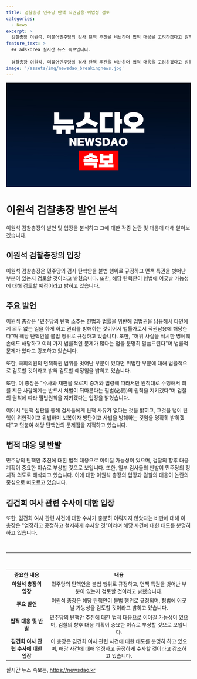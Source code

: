 ```yaml
---
title: 검찰총장 민주당 탄핵 직권남용·위법성 검토
categories:
  - News
excerpt: >
  검찰총장 이원석, 더불어민주당의 검사 탄핵 추진을 비난하며 법적 대응을 고려하겠다고 밝혀. 또한, 자신의 사퇴 가능성을 일축하고, 검사들의 탄핵이 위헌적이며 법을 방해하는 사안임을 강조. 김건희 여사 수사에 대한 비판에 대해 성역 없는 엄정한 수사를 약속하며, 강한 반발을 보이고 있음. (150자)
feature_text: >
  ## adskorea 실시간 뉴스 속보입니다.

  검찰총장 이원석, 더불어민주당의 검사 탄핵 추진을 비난하며 법적 대응을 고려하겠다고 밝혀. 또한, 자신의 사퇴 가능성을 일축하고, 검사들의 탄핵이 위헌적이며 법을 방해하는 사안임을 강조. 김건희 여사 수사에 대한 비판에 대해 성역 없는 엄정한 수사를 약속하며, 강한 반발을 보이고 있음. (150자)
image: '/assets/img/newsdao_breakingnews.jpg'
---
```


<p><img src="/assets/img/newsdao_breakingnews.jpg" alt="adskorea 속보" /></p>

<h1 data-ke-size="size26">이원석 검찰총장 발언 분석</h1>

<p data-ke-size="size16">이원석 검찰총장의 발언 및 입장을 분석하고 그에 대한 각종 논란 및 대응에 대해 알아보겠습니다.</p>

<h2 data-ke-size="size26">이원석 검찰총장의 입장</h2>

<p data-ke-size="size16">이원석 검찰총장은 민주당의 검사 탄핵안을 불법 행위로 규정하고 면책 특권을 벗어난 부분이 있는지 검토할 것이라고 밝혔습니다. 또한, 해당 탄핵안이 형법에 어긋날 가능성에 대해 검토할 예정이라고 밝히고 있습니다.</p>

<h2 data-ke-size="size26">주요 발언</h2>

<p data-ke-size="size16">이원석 총장은 "민주당의 탄핵 소추는 헌법과 법률을 위반해 입법권을 남용해서 타인에게 의무 없는 일을 하게 하고 권리를 방해하는 것이어서 법률가로서 직권남용에 해당한다"며 해당 탄핵안을 불법 행위로 규정하고 있습니다. 또한, "허위 사실을 적시한 명예훼손에도 해당하고 여러 가지 법률적인 문제가 많다는 점을 분명히 말씀드린다"며 법률적 문제가 있다고 강조하고 있습니다.</p>

<p data-ke-size="size16">또한, 국회의원의 면책특권 범위를 벗어난 부분이 있다면 위법한 부분에 대해 법률적으로 검토할 것이라고 밝혀 검토할 예정임을 밝히고 있습니다.</p>

<p data-ke-size="size16">또한, 이 총장은 "수사와 재판을 오로지 증거와 법령에 따라서만 원칙대로 수행해서 죄를 지은 사람에게는 반드시 처벌이 뒤따른다는 필벌(必罰)의 원칙을 지키겠다"며 검찰의 원칙에 따라 필법원칙을 지키겠다는 입장을 밝혔습니다.</p>

<p data-ke-size="size16">이어서 "탄핵 심판을 통해 검사들에게 탄핵 사유가 없다는 것을 밝히고, 그것을 넘어 탄핵이 위헌적이고 위법하며 보복이자 방탄이고 사법을 방해하는 것임을 명확히 밝히겠다"고 덧붙여 해당 탄핵안의 문제점을 지적하고 있습니다.</p>

<h2 data-ke-size="size26">법적 대응 및 반발</h2>

<p data-ke-size="size16">민주당의 탄핵안 추진에 대한 법적 대응으로 이어질 가능성이 있으며, 검찰의 향후 대응 계획이 중요한 이슈로 부상할 것으로 보입니다. 또한, 일부 검사들의 반발이 민주당의 정치적 의도로 해석되고 있습니다. 이에 대한 이원석 총장의 입장과 검찰의 대응이 논란의 중심으로 떠오르고 있습니다.</p>

<h2 data-ke-size="size26">김건희 여사 관련 수사에 대한 입장</h2>

<p data-ke-size="size16">또한, 김건희 여사 관련 사건에 대한 수사가 충분히 이뤄지지 않았다는 비판에 대해 이 총장은 "엄정하고 공정하고 철저하게 수사할 것"이라며 해당 사건에 대한 태도를 분명히 하고 있습니다.</p>

<p data-ke-size="size16">&nbsp;</p>

<hr data-ke-size="wide">

<p data-ke-size="size16">&nbsp;</p>

<table>
    <tbody>
        <tr>
            <td style="text-align: center; height: 17px;"><b>중요한 내용</b></td>
            <td style="text-align: center; height: 17px;"><b>내용</b></td>
        </tr>
        <tr>
            <td style="text-align: center; height: 17px;"><b>이원석 총장의 입장</b></td>
            <td style="text-align: center; height: 17px;">민주당의 탄핵안을 불법 행위로 규정하고, 면책 특권을 벗어난 부분이 있는지 검토할 것이라고 밝혔습니다.</td>
        </tr>
        <tr>
            <td style="text-align: center; height: 17px;"><b>주요 발언</b></td>
            <td style="text-align: center; height: 17px;">이원석 총장은 해당 탄핵안이 불법 행위로 규정되며, 형법에 어긋날 가능성을 검토할 것이라고 밝히고 있습니다.</td>
        </tr>
        <tr>
            <td style="text-align: center; height: 17px;"><b>법적 대응 및 반발</b></td>
            <td style="text-align: center; height: 17px;">민주당의 탄핵안 추진에 대한 법적 대응으로 이어질 가능성이 있으며, 검찰의 향후 대응 계획이 중요한 이슈로 부상할 것으로 보입니다.</td>
        </tr>
        <tr>
            <td style="text-align: center; height: 17px;"><b>김건희 여사 관련 수사에 대한 입장</b></td>
            <td style="text-align: center; height: 17px;">이 총장은 김건희 여사 관련 사건에 대한 태도를 분명히 하고 있으며, 해당 사건에 대해 엄정하고 공정하게 수사할 것이라고 강조하고 있습니다.</td>
        </tr>
    </tbody>
</table>
실시간 뉴스 속보는, <a href="https://newsdao.kr" rel="dofollow">https://newsdao.kr</a>


